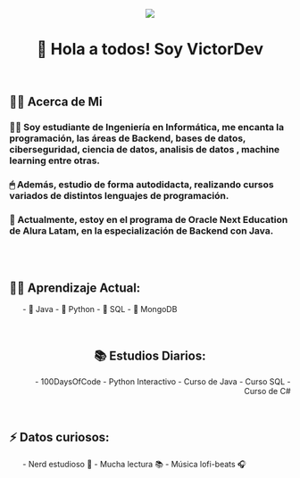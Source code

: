 <p align="center"> <img src="https://media.licdn.com/dms/image/v2/D4D16AQHIMmS0veYd3g/profile-displaybackgroundimage-shrink_350_1400/profile-displaybackgroundimage-shrink_350_1400/0/1710970312551?e=1731542400&v=beta&t=jm6R1nIWdS59Y2Jnij_F6-yWmChZSItjcMFbegeq-4c" ></p>

<h1 align="center">👋 Hola a todos! Soy VictorDev</h1><br>



<h2>👨‍💻 Acerca de Mi </h2>

<h3>
🙋‍♂️ Soy estudiante de Ingeniería en Informática, me encanta la programación, las áreas de Backend, bases de datos, ciberseguridad, ciencia de datos, analisis de datos , machine learning entre otras.
</h3>
  
<h3>🖱 Además, estudio de forma autodidacta, realizando cursos variados de distintos lenguajes de programación.</h3>

<h3>🚀 Actualmente, estoy en el programa de Oracle Next Education de Alura Latam, en la especialización de Backend con Java. </h3><br><br>

<h2>
  👨‍🎓 Aprendizaje Actual:
</h2>

<ul>
- 🌱 Java
- 🌱 Python
- 🌱 SQL
- 🌱 MongoDB 
</ul><br>




<h2 align="center">📚 Estudios Diarios:</h2>
<ul align="end">
- 100DaysOfCode
- Python Interactivo
- Curso de Java
- Curso SQL
- Curso de C#
</ul><br>

<h2>⚡ Datos curiosos:</h2>
<ul>
- Nerd estudioso 🤣
- Mucha lectura 📚
- Música lofi-beats 🎧
</ul>


